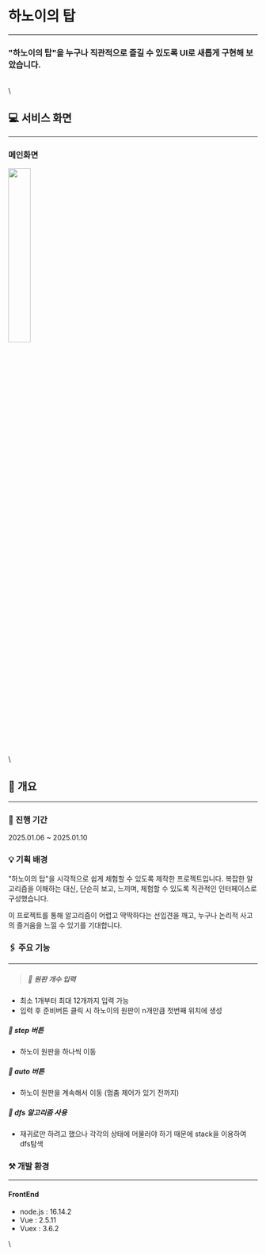 # 하노이의 탑

---

### "하노이의 탑"을 누구나 직관적으로 즐길 수 있도록 UI로 새롭게 구현해 보았습니다.

\
\

## 💻 서비스 화면

---

### 메인화면

<img src="https://github.com/najonghyun/juchamsi/assets/102370959/1537c6d0-cf09-451b-aee4-70ba8046348e" width="30%" height="30%">

\

## 🔗 개요

---

### 📅 진행 기간

2025.01.06 ~ 2025.01.10

### 💡 기획 배경

"하노이의 탑"을 시각적으로 쉽게 체험할 수 있도록 제작한 프로젝트입니다. 복잡한 알고리즘을 이해하는 대신, 단순히 보고, 느끼며, 체험할 수 있도록 직관적인 인터페이스로 구성했습니다.

이 프로젝트를 통해 알고리즘이 어렵고 딱딱하다는 선입견을 깨고, 누구나 논리적 사고의 즐거움을 느낄 수 있기를 기대합니다.

### 🖇️ 주요 기능

---

> ##### 📝 원판 개수 입력

- 최소 1개부터 최대 12개까지 입력 가능
- 입력 후 준비버튼 클릭 시 하노이의 원판이 n개만큼 첫번째 위치에 생성

##### 📝 step 버튼

- 하노이 원판을 하나씩 이동

##### 📝 auto 버튼

- 하노이 원판을 계속해서 이동 (멈춤 제어가 있기 전까지)

##### 🎲 dfs 알고리즘 사용

- 재귀로만 하려고 했으나 각각의 상태에 머물러야 하기 때문에 stack을 이용하여 dfs탐색

### ⚒️ 개발 환경

---

#### **FrontEnd**

- node.js : 16.14.2
- Vue : 2.5.11
- Vuex : 3.6.2

\
